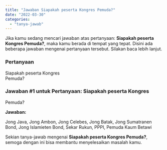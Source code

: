 ```yaml
---
title: "Jawaban Siapakah peserta Kongres Pemuda?​"
date: "2022-03-30"
categories: 
  - "tanya-jawab"
---
```


Jika kamu sedang mencari jawaban atas pertanyaan: **Siapakah peserta Kongres Pemuda?​**, maka kamu berada di tempat yang tepat. Disini ada beberapa jawaban mengenai pertanyaan tersebut. Silakan baca lebih lanjut.

### Pertanyaan

Siapakah peserta Kongres  
Pemuda?​

### Jawaban #1 untuk Pertanyaan: Siapakah peserta Kongres  
Pemuda?​

**Jawaban:**

Jong Java, Jong Ambon, Jong Celebes, Jong Batak, Jong Sumatranen Bond, Jong Islamieten Bond, Sekar Rukun, PPPI, Pemuda Kaum Betawi

Sekian tanya-jawab mengenai **Siapakah peserta Kongres Pemuda?​**, semoga dengan ini bisa membantu menyelesaikan masalah kamu.
